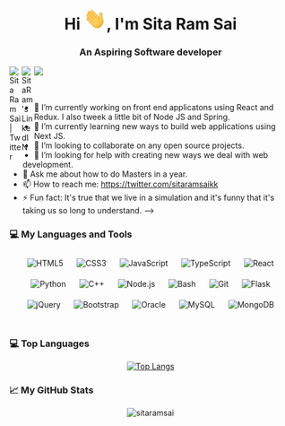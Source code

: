 <h1 align="center">Hi <img src="https://raw.githubusercontent.com/ABSphreak/ABSphreak/master/gifs/Hi.gif" width="40px" />, I'm Sita Ram Sai</h1>
<h3 align="center">An Aspiring Software developer </h3>

<a href="https://twitter.com/sitaramsaikk">
  <img align="left" alt="Sita Ram Sai | Twitter" width="22px" src="https://raw.githubusercontent.com/peterthehan/peterthehan/master/assets/twitter.svg" />
</a>
<a href="https://www.linkedin.com/in/sitaramsai/">
  <img align="left" alt="SitaRam's LinkedIN" width="22px" src="https://raw.githubusercontent.com/peterthehan/peterthehan/master/assets/linkedin.svg" />
</a>

![](https://visitor-badge.glitch.me/badge?page_id=SitaRamSai.SitaRamSai)

<br />


- 🔭 I’m currently working on front end applicatons using React and Redux. I also tweek a little bit of Node JS and Spring. 
- 🌱 I’m currently learning new ways to build web applications using Next JS.
- 👯 I’m looking to collaborate on any open source projects. 
- 🤔 I’m looking for help with creating new ways we deal with web development. 
- 💬 Ask me about how to do Masters in a year. 
- 📫 How to reach me: https://twitter.com/sitaramsaikk 
- ⚡ Fun fact: It's true that we live in a simulation and it's funny that it's taking us so long to understand. 
-->


### 💻 My Languages and Tools

  
 

<div align="center">  
<img style="margin: 10px" src="https://profilinator.rishav.dev/skills-assets/html5-original-wordmark.svg" alt="HTML5" height="50" />  
<img style="margin: 10px" src="https://profilinator.rishav.dev/skills-assets/css3-original-wordmark.svg" alt="CSS3" height="50" />  
<img style="margin: 10px" src="https://profilinator.rishav.dev/skills-assets/javascript-original.svg" alt="JavaScript" height="50" />  
<img style="margin: 10px" src="https://profilinator.rishav.dev/skills-assets/typescript-original.svg" alt="TypeScript" height="50" />  
<img style="margin: 10px" src="https://profilinator.rishav.dev/skills-assets/react-original-wordmark.svg" alt="React" height="50" />  
<img style="margin: 10px" src="https://profilinator.rishav.dev/skills-assets/python-original.svg" alt="Python" height="50" />  
<img style="margin: 10px" src="https://profilinator.rishav.dev/skills-assets/cplusplus-original.svg" alt="C++" height="50" />  
<img style="margin: 10px" src="https://profilinator.rishav.dev/skills-assets/nodejs-original-wordmark.svg" alt="Node.js" height="50" />  
<img style="margin: 10px" src="https://profilinator.rishav.dev/skills-assets/gnu_bash-icon.svg" alt="Bash" height="50" />  
<img style="margin: 10px" src="https://profilinator.rishav.dev/skills-assets/git-scm-icon.svg" alt="Git" height="50" />  
<img style="margin: 10px" src="https://profilinator.rishav.dev/skills-assets/flask.png" alt="Flask" height="50" />  
<img style="margin: 10px" src="https://profilinator.rishav.dev/skills-assets/jquery.png" alt="jQuery" height="50" />  
<img style="margin: 10px" src="https://profilinator.rishav.dev/skills-assets/bootstrap-plain.svg" alt="Bootstrap" height="50" />  
<img style="margin: 10px" src="https://profilinator.rishav.dev/skills-assets/oracle-original.svg" alt="Oracle" height="50" />  
<img style="margin: 10px" src="https://profilinator.rishav.dev/skills-assets/mysql-original-wordmark.svg" alt="MySQL" height="50" />  
<img style="margin: 10px" src="https://profilinator.rishav.dev/skills-assets/mongodb-original-wordmark.svg" alt="MongoDB" height="50" />  
</div>

<br/>

### 💻 Top Languages

<div align="center">  

[![Top Langs](https://github-readme-stats.vercel.app/api/top-langs/?username=SitaRamSai)](https://github.com/SitaRamSai/github-readme-stats)

</div>

### 📈 My GitHub Stats

<p align="center"> <img src="https://github-readme-stats.vercel.app/api?username=SitaRamSai&show_icons=true&theme=gotham" alt="sitaramsai" />

<!--
**SitaRamSai/SitaRamSai** is a ✨ _special_ ✨ repository because its `README.md` (this file) appears on your GitHub profile.



